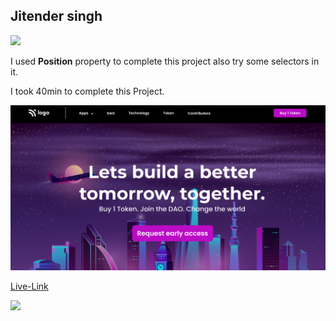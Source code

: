 ## Jitender singh

![](https://img.shields.io/badge/Technologies--used-Html%20Css-orange)

I used **Position** property to complete this project also try some selectors in it.

I took 40min to complete this Project.

![](./thumbnail.png)

[Live-Link](https://build-together.netlify.app/)


![](https://img.shields.io/badge/Instructor-Hitesh%20choudhary-orange)